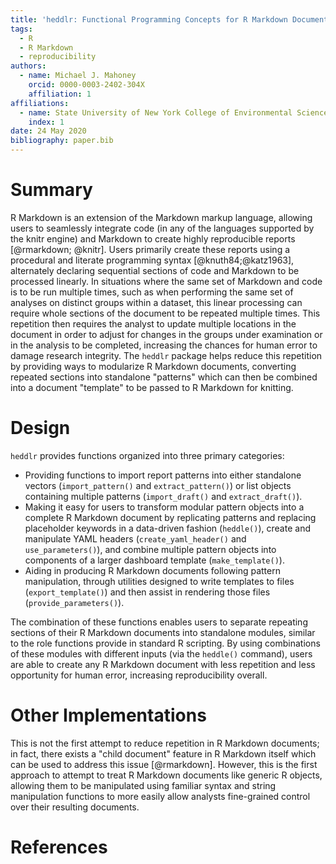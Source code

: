 ```yaml
---
title: 'heddlr: Functional Programming Concepts for R Markdown Document Generation'
tags:
  - R
  - R Markdown
  - reproducibility
authors:
  - name: Michael J. Mahoney
    orcid: 0000-0003-2402-304X
    affiliation: 1
affiliations:
  - name: State University of New York College of Environmental Science and Forestry
    index: 1
date: 24 May 2020
bibliography: paper.bib
---
```


# Summary

R Markdown is an extension of the Markdown markup language, allowing users to seamlessly integrate code (in any of the languages supported by the knitr engine) and Markdown to create highly reproducible reports [@rmarkdown; @knitr]. Users primarily create these reports using a procedural and literate programming syntax [@knuth84;@katz1963], alternately declaring sequential sections of code and Markdown to be processed linearly. In situations where the same set of Markdown and code is to be run multiple times, such as when performing the same set of analyses on distinct groups within a dataset, this linear processing can require whole sections of the document to be repeated multiple times. This repetition then requires the analyst to update multiple locations in the document in order to adjust for changes in the groups under examination or in the analysis to be completed, increasing the chances for human error to damage research integrity. The `heddlr` package helps reduce this repetition by providing ways to modularize R Markdown documents, converting repeated sections into standalone "patterns" which can then be combined into a document "template" to be passed to R Markdown for knitting.

# Design

`heddlr` provides functions organized into three primary categories:

* Providing functions to import report patterns into either standalone vectors (`import_pattern()` and `extract_pattern()`) or list objects containing multiple patterns (`import_draft()` and `extract_draft()`).
* Making it easy for users to transform modular pattern objects into a complete R Markdown document by replicating patterns and replacing placeholder keywords in a data-driven fashion (`heddle()`), create and manipulate YAML headers (`create_yaml_header()` and `use_parameters()`), and combine multiple pattern objects into components of a larger dashboard template (`make_template()`).
* Aiding in producing R Markdown documents following pattern manipulation, through utilities designed to write templates to files (`export_template()`) and then assist in rendering those files (`provide_parameters()`).

The combination of these functions enables users to separate repeating sections of their R Markdown documents into standalone modules, similar to the role functions provide in standard R scripting. By using combinations of these modules with different inputs (via the `heddle()` command), users are able to create any R Markdown document with less repetition and less opportunity for human error, increasing reproducibility overall.

# Other Implementations

This is not the first attempt to reduce repetition in R Markdown documents; in fact, there exists a "child document" feature in R Markdown itself which can be used to address this issue [@rmarkdown]. However, this is the first approach to attempt to treat R Markdown documents like generic R objects, allowing them to be manipulated using familiar syntax and string manipulation functions to more easily allow analysts fine-grained control over their resulting documents.

# References